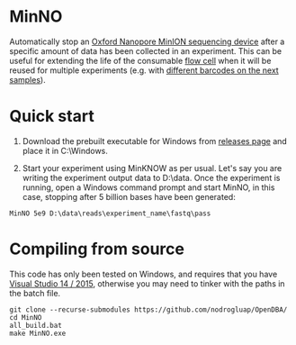 # MinNO

Automatically stop an [Oxford Nanopore MinION sequencing device](https://nanoporetech.com/products/minion-comparison) after a specific amount of data has been collected in an experiment. 
This can be useful for extending the life of the consumable [flow cell](https://store.nanoporetech.com/flowcells/spoton-flow-cell-mk-i-r9-4.html) when it will be reused for multiple experiments (e.g. with [different barcodes on the next samples](https://store.nanoporetech.com/catalog/product/view/id/508/s/rapid-barcoding-kit-96/category/28/)).

# Quick start

1. Download the prebuilt executable for Windows from [releases page](https://github.com/nodrogluap/MinNO/releases) and place it in C:\Windows.

2. Start your experiment using MinKNOW as per usual. Let's say you are writing the experiment output data to D:\data\. Once the experiment is running, open a Windows command prompt and start MinNO, in this case, stopping after 5 billion bases have been generated:


```
MinNO 5e9 D:\data\reads\experiment_name\fastq\pass
```

# Compiling from source

This code has only been tested on Windows, and requires that you have [Visual Studio 14 / 2015](https://visualstudio.microsoft.com/vs/older-downloads/), otherwise you may need to tinker with the paths in the batch file.

```
git clone --recurse-submodules https://github.com/nodrogluap/OpenDBA/
cd MinNO
all_build.bat
make MinNO.exe
```
